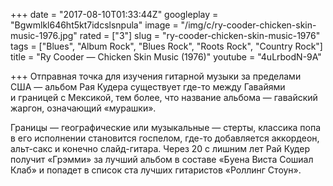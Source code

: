 +++
date = "2017-08-10T01:33:44Z"
googleplay = "Bgwmlkl646ht5kt7idcslsnpula"
image = "/img/c/ry-cooder-chicken-skin-music-1976.jpg"
rated = ["3"]
slug = "ry-cooder-chicken-skin-music-1976"
tags = ["Blues", "Album Rock", "Blues Rock", "Roots Rock", "Country Rock"]
title = "Ry Cooder — Chicken Skin Music (1976)"
youtube = "4uLrbodN-9A"

+++
Отправная точка для изучения гитарной музыки за&nbsp;пределами США&nbsp;&mdash; альбом Рая Кудера существует где-то между Гавайями и&nbsp;границей с&nbsp;Мексикой, тем более, что название альбома&nbsp;&mdash; гавайский жаргон, означающий &laquo;мурашки&raquo;. 

Границы&nbsp;&mdash; географические или музыкальные&nbsp;&mdash; стерты, классика попа в&nbsp;его исполнении становится госпелом, где-то добавляется аккордеон, альт-сакс и&nbsp;конечно слайд-гитара. Через 20&nbsp;с лишним лет Рай Кудер получит &laquo;Грэмми&raquo; за&nbsp;лучший альбом в&nbsp;составе &laquo;Буена Виста Сошиал Клаб&raquo; и&nbsp;попадет в&nbsp;список ста лучших гитаристов &laquo;Роллинг Стоун&raquo;.